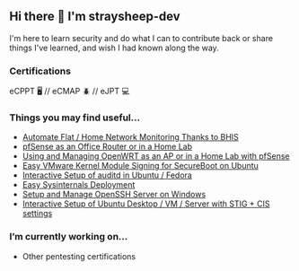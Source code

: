 ## Hi there 👋 I'm straysheep-dev

I'm here to learn security and do what I can to contribute back or share things I've learned, and wish I had known along the way.


### Certifications

eCPPT 🖥️ // eCMAP 🪲 // eJPT 💻


### Things you may find useful...

- [Automate Flat / Home Network Monitoring Thanks to BHIS](https://github.com/straysheep-dev/network-visibility)
- [pfSense as an Office Router or in a Home Lab](https://github.com/straysheep-dev/cheatsheets/blob/main/pfsense/pfsense.md)
- [Using and Managing OpenWRT as an AP or in a Home Lab with pfSense](https://github.com/straysheep-dev/linux-configs/tree/main/openwrt)
- [Easy VMware Kernel Module Signing for SecureBoot on Ubuntu](https://github.com/straysheep-dev/linux-configs/blob/main/hypervisors/vmware/vmware-sign-modules.sh)
- [Interactive Setup of auditd in Ubuntu / Fedora](https://github.com/straysheep-dev/setup-auditd)
- [Easy Sysinternals Deployment](https://github.com/straysheep-dev/windows-configs/blob/main/Manage-Sysinternals.ps1)
- [Setup and Manage OpenSSH Server on Windows](https://github.com/straysheep-dev/windows-configs/blob/main/Manage-OpenSSHServer.ps1)
- [Interactive Setup of Ubuntu Desktop / VM / Server with STIG + CIS settings](https://github.com/straysheep-dev/setup-ubuntu)


### I’m currently working on...

- Other pentesting certifications
